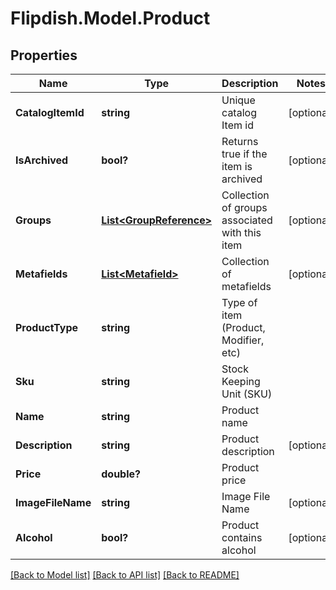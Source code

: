 # Flipdish.Model.Product
## Properties

Name | Type | Description | Notes
------------ | ------------- | ------------- | -------------
**CatalogItemId** | **string** | Unique catalog Item id | [optional] 
**IsArchived** | **bool?** | Returns true if the item is archived | [optional] 
**Groups** | [**List&lt;GroupReference&gt;**](GroupReference.md) | Collection of groups associated with this item | [optional] 
**Metafields** | [**List&lt;Metafield&gt;**](Metafield.md) | Collection of metafields | [optional] 
**ProductType** | **string** | Type of item (Product, Modifier, etc) | 
**Sku** | **string** | Stock Keeping Unit (SKU) | 
**Name** | **string** | Product name | 
**Description** | **string** | Product description | [optional] 
**Price** | **double?** | Product price | 
**ImageFileName** | **string** | Image File Name | [optional] 
**Alcohol** | **bool?** | Product contains alcohol | [optional] 

[[Back to Model list]](../README.md#documentation-for-models) [[Back to API list]](../README.md#documentation-for-api-endpoints) [[Back to README]](../README.md)

